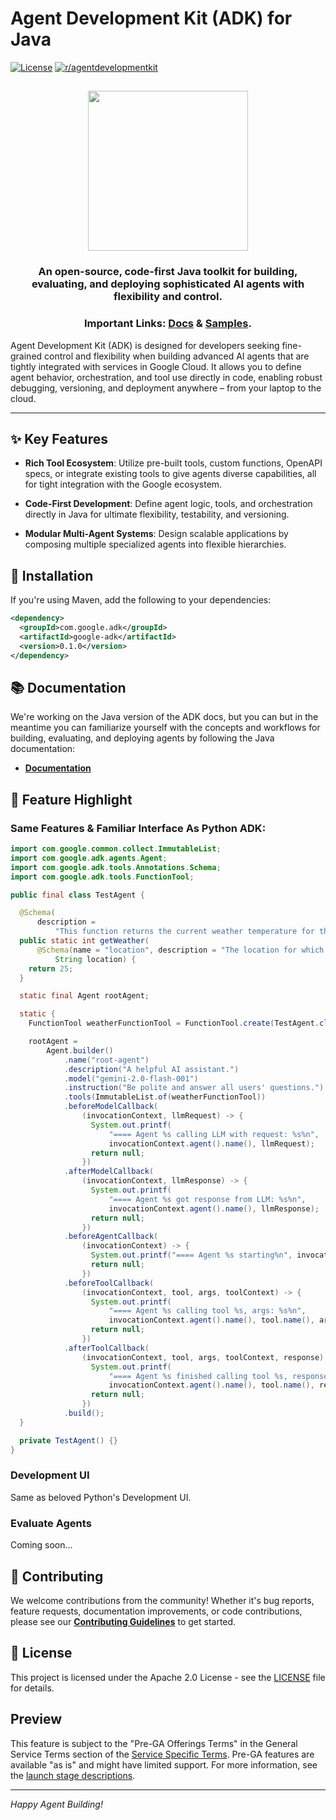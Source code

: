 # Agent Development Kit (ADK) for Java

[![License](https://img.shields.io/badge/License-Apache_2.0-blue.svg)](LICENSE)
[![r/agentdevelopmentkit](https://img.shields.io/badge/Reddit-r%2Fagentdevelopmentkit-FF4500?style=flat&logo=reddit&logoColor=white)](https://www.reddit.com/r/agentdevelopmentkit/)

<html>
    <h2 align="center">
      <img src="https://raw.githubusercontent.com/google/adk-python/main/assets/agent-development-kit.png" width="256"/>
    </h2>
    <h3 align="center">
      An open-source, code-first Java toolkit for building, evaluating, and deploying sophisticated AI agents with flexibility and control.
    </h3>
    <h3 align="center">
      Important Links:
      <a href="https://google.github.io/adk-docs/">Docs</a> &
      <a href="https://github.com/google/adk-samples">Samples</a>.
    </h3>
</html>

Agent Development Kit (ADK) is designed for developers seeking fine-grained
control and flexibility when building advanced AI agents that are tightly
integrated with services in Google Cloud. It allows you to define agent
behavior, orchestration, and tool use directly in code, enabling robust
debugging, versioning, and deployment anywhere – from your laptop to the cloud.

--------------------------------------------------------------------------------

## ✨ Key Features

-   **Rich Tool Ecosystem**: Utilize pre-built tools, custom functions, OpenAPI
    specs, or integrate existing tools to give agents diverse capabilities, all
    for tight integration with the Google ecosystem.

-   **Code-First Development**: Define agent logic, tools, and orchestration
    directly in Java for ultimate flexibility, testability, and versioning.

-   **Modular Multi-Agent Systems**: Design scalable applications by composing
    multiple specialized agents into flexible hierarchies.

## 🚀 Installation

If you're using Maven, add the following to your dependencies:

<!-- {x-version-start:google-adk:released} -->

```xml
<dependency>
  <groupId>com.google.adk</groupId>
  <artifactId>google-adk</artifactId>
  <version>0.1.0</version>
</dependency>
```

<!-- {x-version-end} -->

## 📚 Documentation

We're working on the Java version of the ADK docs, but you can but in the
meantime you can familiarize yourself with the concepts and workflows for
building, evaluating, and deploying agents by following the Java
documentation:

*   **[Documentation](https://google.github.io/adk-docs)**

## 🏁 Feature Highlight

### Same Features & Familiar Interface As Python ADK:

```java
import com.google.common.collect.ImmutableList;
import com.google.adk.agents.Agent;
import com.google.adk.tools.Annotations.Schema;
import com.google.adk.tools.FunctionTool;

public final class TestAgent {

  @Schema(
      description =
          "This function returns the current weather temperature for the specified location.")
  public static int getWeather(
      @Schema(name = "location", description = "The location for which the weather is requested")
          String location) {
    return 25;
  }

  static final Agent rootAgent;

  static {
    FunctionTool weatherFunctionTool = FunctionTool.create(TestAgent.class, "getWeather");

    rootAgent =
        Agent.builder()
            .name("root-agent")
            .description("A helpful AI assistant.")
            .model("gemini-2.0-flash-001")
            .instruction("Be polite and answer all users' questions.")
            .tools(ImmutableList.of(weatherFunctionTool))
            .beforeModelCallback(
                (invocationContext, llmRequest) -> {
                  System.out.printf(
                      "==== Agent %s calling LLM with request: %s%n",
                      invocationContext.agent().name(), llmRequest);
                  return null;
                })
            .afterModelCallback(
                (invocationContext, llmResponse) -> {
                  System.out.printf(
                      "==== Agent %s got response from LLM: %s%n",
                      invocationContext.agent().name(), llmResponse);
                  return null;
                })
            .beforeAgentCallback(
                (invocationContext) -> {
                  System.out.printf("==== Agent %s starting%n", invocationContext.agent().name());
                  return null;
                })
            .beforeToolCallback(
                (invocationContext, tool, args, toolContext) -> {
                  System.out.printf(
                      "==== Agent %s calling tool %s, args: %s%n",
                      invocationContext.agent().name(), tool.name(), args);
                  return null;
                })
            .afterToolCallback(
                (invocationContext, tool, args, toolContext, response) -> {
                  System.out.printf(
                      "==== Agent %s finished calling tool %s, response: %s%n",
                      invocationContext.agent().name(), tool.name(), response);
                  return null;
                })
            .build();
  }

  private TestAgent() {}
}

```

### Development UI
Same as beloved Python's Development UI.

### Evaluate Agents
Coming soon...

## 🤝 Contributing

We welcome contributions from the community! Whether it's bug reports, feature
requests, documentation improvements, or code contributions, please see our
[**Contributing Guidelines**](./CONTRIBUTING.md) to get started.

## 📄 License

This project is licensed under the Apache 2.0 License - see the
[LICENSE](LICENSE) file for details.

## Preview

This feature is subject to the "Pre-GA Offerings Terms" in the General Service
Terms section of the
[Service Specific Terms](https://cloud.google.com/terms/service-terms#1). Pre-GA
features are available "as is" and might have limited support. For more
information, see the
[launch stage descriptions](https://cloud.google.com/products?hl=en#product-launch-stages).

--------------------------------------------------------------------------------

*Happy Agent Building!*
